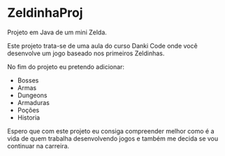 # ZeldinhaProj
Projeto em Java de um mini Zelda.

Este projeto trata-se de uma aula do curso Danki Code onde você desenvolve um jogo baseado nos primeiros Zeldinhas.

No fim do projeto eu pretendo adicionar:
  - Bosses
  - Armas
  - Dungeons
  - Armaduras
  - Poções
  - Historia

Espero que com este projeto eu consiga compreender melhor como é a vida de quem trabalha desenvolvendo jogos e também me decida se vou continuar na carreira.
